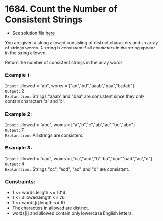 # 1684. Count the Number of Consistent Strings

- See solution file [here](./solution.cpp)

You are given a string allowed consisting of distinct characters and an array of strings
words. A string is consistent if all characters in the string appear in the string allowed.

Return the number of consistent strings in the array words.

### Example 1:

`Input:` allowed = "ab", words = ["ad","bd","aaab","baa","badab"]  
`Output:` 2  
`Explanation:` Strings "aaab" and "baa" are consistent since they only contain characters
'a' and 'b'.  

### Example 2:

`Input:` allowed = "abc", words = ["a","b","c","ab","ac","bc","abc"]  
`Output:` 7  
`Explanation:` All strings are consistent.  

### Example 3:

`Input:` allowed = "cad", words = ["cc","acd","b","ba","bac","bad","ac","d"]  
`Output:` 4  
`Explanation:` Strings "cc", "acd", "ac", and "d" are consistent.  
 
### Constraints:

- 1 <= words.length <= 10^4
- 1 <= allowed.length <= 26
- 1 <= words[i].length <= 10
- The characters in allowed are distinct.
- words[i] and allowed contain only lowercase English letters.